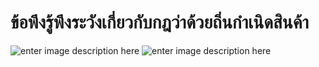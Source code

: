 
ข้อพึงรู้พึงระวังเกี่ยวกับกฎว่าด้วยถิ่นกำเนิดสินค้า
===


![enter image description here](https://github.com/yosarawut/e-TaxIncentive/raw/master/img/origin-check-list-01.jpg)
![enter image description here](https://github.com/yosarawut/e-TaxIncentive/raw/master/img/origin-check-list-02.jpg)


<!--stackedit_data:
eyJoaXN0b3J5IjpbLTc5MDkzMDY2MF19
-->